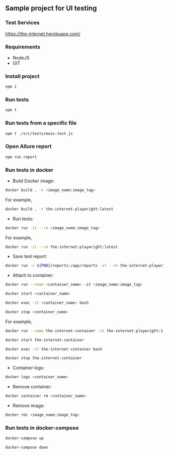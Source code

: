 ## Sample project for UI testing

### Test Services

https://the-internet.herokuapp.com/

### Requirements

- NodeJS
- GIT

### Install project

```bash
npm i
```

### Run tests

```bash
npm t
```

### Run tests from a specific file

```bash
npm t ./src/tests/main.test.js
```

### Open Allure report

```bash
npm run report
```

### Run tests in docker

- Build Docker image:

```bash
docker build . -t <image_name:image_tag>
```

For example,

```bash
docker build . -t the-internet-playwright:latest
```

- Run tests:

```bash
docker run -it --rm <image_name:image_tag>
```

For example,

```bash
docker run -it --rm the-internet-playwright:latest
```

- Save test report:

```bash
docker run -v ${PWD}/reports:/app/reports -it --rm the-internet-playwright
```

- Attach to container:

```bash
docker run --name <container_name> -it <image_name:image_tag>
```

```bash
docker start <container_name>
```

```bash
docker exec -it <container_name> bash
```

```bash
docker stop <container_name>
```

For example,

```bash
docker run --name the-internet-container -it the-internet-playwright:1.0
```

```bash
docker start the-internet-container
```

```bash
docker exec -it the-internet-container bash
```

```bash
docker stop the-internet-container
```

- Container logs:

```bash
docker logs <container_name>
```

- Remove container:

```bash
docker container rm <container_name>
```

- Remove image:

```bash
docker rmi <image_name:image_tag>
```

### Run tests in docker-compose

```bash
docker-compose up
```

```bash
docker-compose down
```
